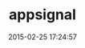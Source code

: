 ---
layout: inspirer-parcours-apps-default
title: appsignal
logo: appsignal_128.png
date: 2015-02-25 17:24:57
path1: inspiration
path2: parcours-apps-ios
category: parcours-apps-ios
tags:
- parcours-apps-ios-onboarding
- parcours-apps-ios-appsignal
parcours-apps-os: iOS
scenario: onboarding
image-1: twitter-ios-parcours-onboarding-step1.png
image-1-tache: splash screen
image-2: twitter-ios-parcours-onboarding-step1.png
image-2-tache: splash screen
image-3: twitter-ios-parcours-onboarding-step1.png
image-3-tache: splash screen
image-4: twitter-ios-parcours-onboarding-step1.png
image-4-tache: splash screen
image-5: twitter-ios-parcours-onboarding-step1.png
image-5-tache: splash screen
image-6: twitter-ios-parcours-onboarding-step1.png
image-6-tache: splash screen
image-7: twitter-ios-parcours-onboarding-step1.png
image-7-tache: splash screen
image-8: twitter-ios-parcours-onboarding-step1.png
image-8-tache: splash screen
url-app-android:
url-app-android-wear:
url-app-apple-watch:
url-appstore:
intro: Two different experiences one during the night and the other during the day explaining the advantages of electric vehicles and charging station.
description: blablabla 
---